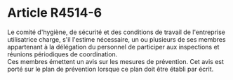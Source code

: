 # Article R4514-6

  
Le comité d'hygiène, de sécurité et des conditions de travail de l'entreprise utilisatrice charge, s'il l'estime nécessaire, un ou plusieurs de ses membres appartenant à la délégation du personnel de participer aux inspections et réunions périodiques de coordination.   
Ces membres émettent un avis sur les mesures de prévention. Cet avis est porté sur le plan de prévention lorsque ce plan doit être établi par écrit.